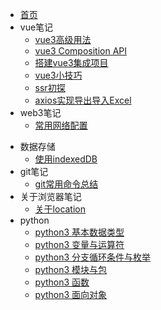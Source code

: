 * [首页](/README)    <!-- 对应 README.md -->
* vue笔记 <!-- 对应 articles/vue -->
	- [vue3高级用法](articles/vue/vue高级用法)
	- [vue3 Composition API](/articles/vue/vue3CompositionAPI)
	- [搭建vue3集成项目](/articles/vue/搭建vue3集成项目.md)
	- [vue3小技巧](/articles/vue/vue3小技巧)
	- [ssr初探](/articles/vue/ssr初探)
	- [axios实现导出导入Excel](/articles/vue/axios实现导出导入Excel)
* web3笔记 <!-- 对应 articles/web3 -->
	- [常用网络配置](articles/web3/常用网络配置)
- 数据存储
	- [使用indexedDB](articles/storage/使用indexedDB)
- git笔记 <!-- 对应 articles/git -->
	- [git常用命令总结](articles/git/git常用命令总结)
- 关于浏览器笔记<!-- 对应 articles/browser -->
	- [关于location](articles/browser/关于location)
- python<!-- 对应 articles/python -->
	- [python3 基本数据类型](articles/python/python3%20基本数据类型.md)
	- [python3 变量与运算符](articles/python/python3%20变量与运算符.md)
	- [python3 分支循环条件与枚举](articles/python/python3%20分支循环条件与枚举.md)
	- [python3 模块与包](articles/python/python3%20模块与包.md)
	- [python3 函数](articles/python/python3%20函数.md)
	- [python3 面向对象](articles/python/python3%20面向对象.md)